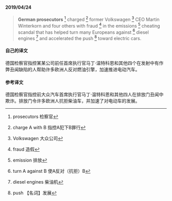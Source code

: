 #### 2019/04/24

> **German prosecutors** [^1] charged [^2] former Volkswagen [^3] CEO Martin Winterkorn and four others with  fraud [^4] in the emissions [^5] cheating scandal that has helped turn many Europeans against [^6] diesel engines [^7] and accelerated the push [^8] toward electric cars.



#### 自己的译文

德国检察官指控某某公司前任首席执行官马丁·温特科恩和其他四个在发射中有作弊丑闻缺陷的人帮助许多欧洲人反对燃油引擎，加速推进电动汽车。



#### 参考译文

德国检察官指控前大众汽车首席执行官马丁·温特科恩和其他四人在排放门丑闻中欺诈。排放门令许多欧洲人抗拒柴油车，并加速了对电动车的发展。



[^1]: prosecutors 检察官
[^2]: charge A with B 指控A犯下B罪行
[^3]: Volkswagen 大众公司
[^4]: fraud 造假
[^5]: emission 排放
[^6]: turn A against B 使A反对（抗拒）B
[^7]: diesel engines 柴油机
[^8]: push 【名词】发展